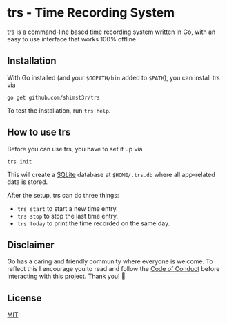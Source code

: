 # trs - Time Recording System

trs is a command-line based time recording system written in Go, with an easy to use interface that works 100% offline.

## Installation

With Go installed (and your `$GOPATH/bin` added to `$PATH`), you can install trs via

```shell
go get github.com/shimst3r/trs
```

To test the installation, run `trs help`.

## How to use trs

Before you can use trs, you have to set it up via

```shell
trs init
```

This will create a [SQLite](https://sqlite.org/index.html) database at `$HOME/.trs.db` where all app-related data is stored.

After the setup, trs can do three things:

- `trs start` to start a new time entry.
- `trs stop` to stop the last time entry.
- `trs today` to print the time recorded on the same day.

## Disclaimer

Go has a caring and friendly community where everyone is welcome. To reflect this I encourage you to read and follow the [Code of Conduct](https://www.gophercon.com/page/1475132/code-of-conduct) before interacting with this project. Thank you! 🤗 

## License

[MIT](./LICENSE)
